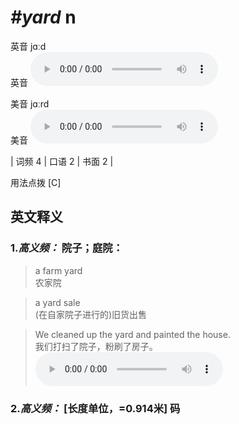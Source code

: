 # ***\#yard*** n
英音 jɑːd  
英音
<audio src="./media/yard-B.aac" controls="controls"></audio>

美音 jɑːrd  
美音
<audio src="./media/yard.aac" controls="controls"></audio>



| 词频 4 | 口语 2 | 书面 2 |  

用法点拨  [C]

英文释义
---
### 1.*高义频：* **院子；庭院：**  

 > a farm yard   
 > 农家院    

 > a yard sale   
 > (在自家院子进行的)旧货出售    

 > We cleaned up the yard and painted the house.   
 > 我们打扫了院子，粉刷了房子。    
<audio src="./media/1-yard.aac" controls="controls"></audio>

### 2.*高义频：* **[长度单位，=0.914米] 码**  


